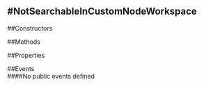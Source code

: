 #NotSearchableInCustomNodeWorkspace
---
##Constructors 


##Methods  







##Properties  


##Events  
####No public events defined


